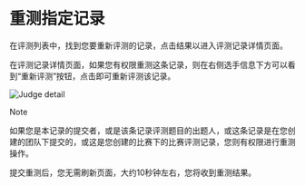 ﻿# 重测指定记录

在评测列表中，找到您要重新评测的记录，点击结果以进入评测记录详情页面。

在评测记录详情页面，如果您有权限重测这条记录，则在右侧选手信息下方可以看到“重新评测”按钮，点击即可重新评测该记录。

![Judge detail](~/images/rejudge.png)

> [!NOTE]
> 如果您是本记录的提交者，或是该条记录评测题目的出题人，或这条记录是在您创建的团队下提交的，或这是您创建的比赛下的比赛评测记录，您则有权限进行重测操作。

提交重测后，您无需刷新页面，大约10秒钟左右，您将收到重测结果。
